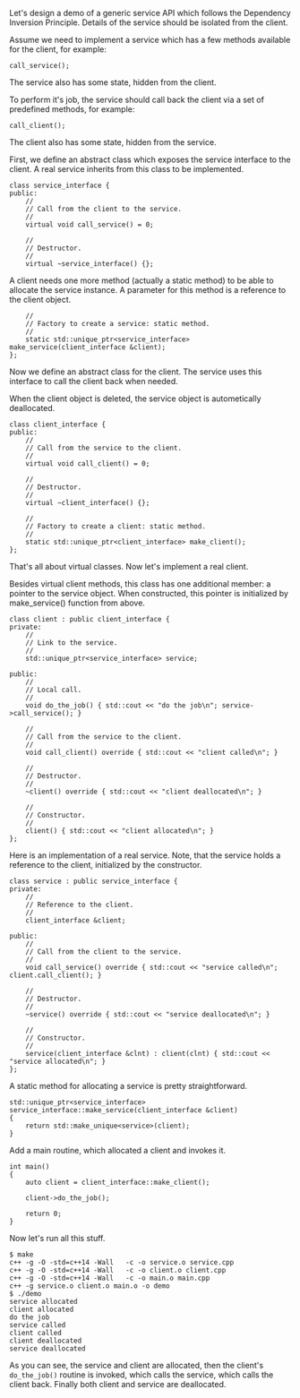 Let's design a demo of a generic service API which
follows the Dependency Inversion Principle. Details of the
service should be isolated from the client.

Assume we need to implement a service which has a few methods
available for the client, for example:

    call_service();

The service also has some state, hidden from the client.

To perform it's job, the service should call back the client
via a set of predefined methods, for example:

    call_client();

The client also has some state, hidden from the service.

First, we define an abstract class which exposes the service interface to the client.
A real service inherits from this class to be implemented.

```
class service_interface {
public:
    //
    // Call from the client to the service.
    //
    virtual void call_service() = 0;

    //
    // Destructor.
    //
    virtual ~service_interface() {};
```

A client needs one more method (actually a static method) to be able
to allocate the service instance. A parameter for this method is
a reference to the client object.

```
    //
    // Factory to create a service: static method.
    //
    static std::unique_ptr<service_interface> make_service(client_interface &client);
};
```

Now we define an abstract class for the client.
The service uses this interface to call the client back when needed.

When the client object is deleted, the service object is
autometically deallocated.

```
class client_interface {
public:
    //
    // Call from the service to the client.
    //
    virtual void call_client() = 0;

    //
    // Destructor.
    //
    virtual ~client_interface() {};

    //
    // Factory to create a client: static method.
    //
    static std::unique_ptr<client_interface> make_client();
};
```

That's all about virtual classes. Now let's implement a real client.

Besides virtual client methods, this class has one additional member:
a pointer to the service object. When constructed, this pointer is
initialized by make_service() function from above.

```
class client : public client_interface {
private:
    //
    // Link to the service.
    //
    std::unique_ptr<service_interface> service;

public:
    //
    // Local call.
    //
    void do_the_job() { std::cout << "do the job\n"; service->call_service(); }

    //
    // Call from the service to the client.
    //
    void call_client() override { std::cout << "client called\n"; }

    //
    // Destructor.
    //
    ~client() override { std::cout << "client deallocated\n"; }

    //
    // Constructor.
    //
    client() { std::cout << "client allocated\n"; }
};
```

Here is an implementation of a real service.
Note, that the service holds a reference to the client, initialized by the constructor.

```
class service : public service_interface {
private:
    //
    // Reference to the client.
    //
    client_interface &client;

public:
    //
    // Call from the client to the service.
    //
    void call_service() override { std::cout << "service called\n"; client.call_client(); }

    //
    // Destructor.
    //
    ~service() override { std::cout << "service deallocated\n"; }

    //
    // Constructor.
    //
    service(client_interface &clnt) : client(clnt) { std::cout << "service allocated\n"; }
};
```

A static method for allocating a service is pretty straightforward.

```
std::unique_ptr<service_interface> service_interface::make_service(client_interface &client)
{
    return std::make_unique<service>(client);
}
```

Add a main routine, which allocated a client and invokes it.

```
int main()
{
    auto client = client_interface::make_client();

    client->do_the_job();

    return 0;
}
```

Now let's run all this stuff.

```
$ make
c++ -g -O -std=c++14 -Wall   -c -o service.o service.cpp
c++ -g -O -std=c++14 -Wall   -c -o client.o client.cpp
c++ -g -O -std=c++14 -Wall   -c -o main.o main.cpp
c++ -g service.o client.o main.o -o demo
$ ./demo
service allocated
client allocated
do the job
service called
client called
client deallocated
service deallocated
```

As you can see, the service and client are allocated, then the client's `do_the_job()` routine is invoked,
which calls the service, which calls the client back. Finally both client and service are deallocated.
